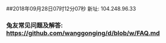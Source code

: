 ##2018年09月28日07时12分07秒 新址: 104.248.96.33
### 兔友常见问题及解答: https://github.com/wanggonging/d/blob/w/FAQ.md
